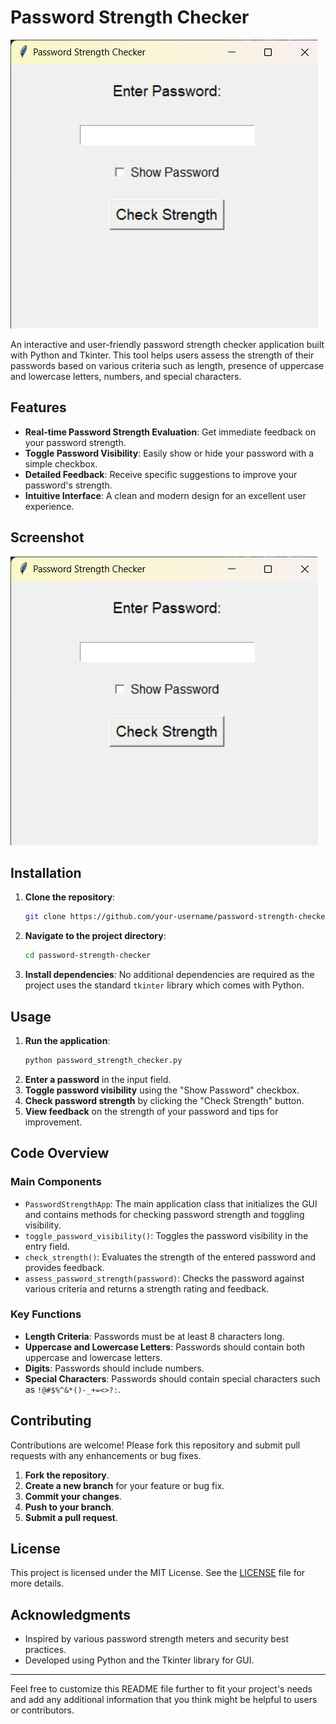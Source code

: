 # Password Strength Checker

![Password Strength Checker](screenshot.png)

An interactive and user-friendly password strength checker application built with Python and Tkinter. This tool helps users assess the strength of their passwords based on various criteria such as length, presence of uppercase and lowercase letters, numbers, and special characters.

## Features

- **Real-time Password Strength Evaluation**: Get immediate feedback on your password strength.
- **Toggle Password Visibility**: Easily show or hide your password with a simple checkbox.
- **Detailed Feedback**: Receive specific suggestions to improve your password's strength.
- **Intuitive Interface**: A clean and modern design for an excellent user experience.

## Screenshot

![Screenshot](screenshot.png)

## Installation

1. **Clone the repository**:
    ```sh
    git clone https://github.com/your-username/password-strength-checker.git
    ```
2. **Navigate to the project directory**:
    ```sh
    cd password-strength-checker
    ```
3. **Install dependencies**:
    No additional dependencies are required as the project uses the standard `tkinter` library which comes with Python.

## Usage

1. **Run the application**:
    ```sh
    python password_strength_checker.py
    ```
2. **Enter a password** in the input field.
3. **Toggle password visibility** using the "Show Password" checkbox.
4. **Check password strength** by clicking the "Check Strength" button.
5. **View feedback** on the strength of your password and tips for improvement.

## Code Overview

### Main Components

- `PasswordStrengthApp`: The main application class that initializes the GUI and contains methods for checking password strength and toggling visibility.
- `toggle_password_visibility()`: Toggles the password visibility in the entry field.
- `check_strength()`: Evaluates the strength of the entered password and provides feedback.
- `assess_password_strength(password)`: Checks the password against various criteria and returns a strength rating and feedback.

### Key Functions

- **Length Criteria**: Passwords must be at least 8 characters long.
- **Uppercase and Lowercase Letters**: Passwords should contain both uppercase and lowercase letters.
- **Digits**: Passwords should include numbers.
- **Special Characters**: Passwords should contain special characters such as `!@#$%^&*()-_+=<>?:`.

## Contributing

Contributions are welcome! Please fork this repository and submit pull requests with any enhancements or bug fixes.

1. **Fork the repository**.
2. **Create a new branch** for your feature or bug fix.
3. **Commit your changes**.
4. **Push to your branch**.
5. **Submit a pull request**.

## License

This project is licensed under the MIT License. See the [LICENSE](LICENSE) file for more details.

## Acknowledgments

- Inspired by various password strength meters and security best practices.
- Developed using Python and the Tkinter library for GUI.

---

Feel free to customize this README file further to fit your project's needs and add any additional information that you think might be helpful to users or contributors.
